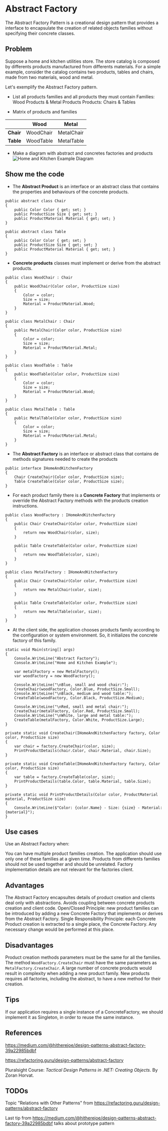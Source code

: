 # Abstract Factory

The Abstract Factory Pattern is a creational design pattern that provides a interface to encapsulate the creation of related objects  families without specifying their concrete classes.

## Problem

Suppose a home and kitchen utilities store. The store catalog is composed by differents products manufactured from differents materials. For a simple example, consider the catalog contains two products, tables and chairs, made from two materials, wood and metal.

Let's exemplify the Abstract Factory pattern.

- List all products families and all products they must contain
Families: Wood Products & Metal Products
Products: Chairs & Tables

 -  Matrix of products and families

|       			| Wood      		| Metal      	|
|-------			|-----------		|------------	|
| **Chair** 	| WoodChair 	| MetalChair 	|
| **Table** 	| WoodTable 	| MetalTable 	|

 - Make a diagram with abstract and concretes factories and products
![Home and Kitchen Example Diagram ](Images/HomeAndKitchenExample.jpg)


## Show me the code

- The **Abstract Product** is an interface or an abstract class that contains the properties and behaviours of the concrete products.

```
public abstract class Chair
{
    public Color Color { get; set; }
    public ProductSize Size { get; set; }
    public ProductMaterial Material { get; set; }
}
```
```
public abstract class Table
{
    public Color Color { get; set; }
    public ProductSize Size { get; set; }
    public ProductMaterial Material { get; set; }
}
```

- **Concrete products** classes must implement or derive from the abstract products.

```
public class WoodChair : Chair
{
    public WoodChair(Color color, ProductSize size)
    {
        Color = color;
        Size = size;
        Material = ProductMaterial.Wood;
    }
}

public class MetalChair : Chair
{
    public MetalChair(Color color, ProductSize size)
    {
        Color = color;
        Size = size;
        Material = ProductMaterial.Metal;
    }
}
```
```
public class WoodTable : Table
{
    public WoodTable(Color color, ProductSize size)
    {
        Color = color;
        Size = size;
        Material = ProductMaterial.Wood;
    }
}

public class MetalTable : Table
{
    public MetalTable(Color color, ProductSize size)
    {
        Color = color;
        Size = size;
        Material = ProductMaterial.Metal;
    }
}
```

- The **Abstract Factory** is an interface or abstract class that contains de methods signatures needed to create the products

```
public interface IHomeAndKitchenFactory
{
    Chair CreateChair(Color color, ProductSize size);
    Table CreateTable(Color color, ProductSize size);
}
```

- For each product family there is a **Concrete Factory** that implements or override the Abstract Factory methods with the products creation instructions.

```
public class WoodFactory : IHomeAndKitchenFactory
{
    public Chair CreateChair(Color color, ProductSize size)
    {
        return new WoodChair(color, size);
    }

    public Table CreateTable(Color color, ProductSize size)
    {
        return new WoodTable(color, size);
    }
}
```
```
public class MetalFactory : IHomeAndKitchenFactory
{
    public Chair CreateChair(Color color, ProductSize size)
    {
        return new MetalChair(color, size);
    }

    public Table CreateTable(Color color, ProductSize size)
    {
        return new MetalTable(color, size);
    }
}
```

- At the client side, the application chooses products family according to the configuration or system environment. So, it initializes the concrete factory of this family.

```
static void Main(string[] args)
{
    Console.WriteLine("Abstract Factory");
    Console.WriteLine("Home and Kitchen Example");

    var metalFactory = new MetalFactory();
    var woodFactory = new WoodFactory();

    Console.WriteLine("\nBlue, small and wood chair:");
    CreateChair(woodFactory, Color.Blue, ProductSize.Small);
    Console.WriteLine("\nBlack, medium and wood table:");
    CreateTable(woodFactory, Color.Black, ProductSize.Medium);

    Console.WriteLine("\nRed, small and metal chair:");
    CreateChair(metalFactory, Color.Red, ProductSize.Small);
    Console.WriteLine("\nWhite, large and metal table:");
    CreateTable(metalFactory, Color.White, ProductSize.Large);
}

private static void CreateChair(IHomeAndKitchenFactory factory, Color color, ProductSize size)
{
    var chair = factory.CreateChair(color, size);
    PrintProductDetails(chair.Color, chair.Material, chair.Size);
}

private static void CreateTable(IHomeAndKitchenFactory factory, Color color, ProductSize size)
{
    var table = factory.CreateTable(color, size);
    PrintProductDetails(table.Color, table.Material, table.Size);
}

private static void PrintProductDetails(Color color, ProductMaterial material, ProductSize size)
{
    Console.WriteLine($"Color: {color.Name} - Size: {size} - Material: {material}");
}
```

## Use cases

Use an Abstract Factory when:

You can have multiple product families creation.
The application should use only one of these families at a given time.
Products from differents families should not be used together and should be unrelated.
Factory implementation details are not relevant for the factories client.

## Advantages

The Abstract Factory encapsultes details of product creation and clients deal only with abstractions.
Avoids coupling between concrete products creation and client code.
Open/Closed Principle: new product families can be introduced by adding a new Concrete Factory that implements or derives from the Abstract Factory.
Single Responsibility Principle: each Concrete Product creation is extracted to a single place, the Concrete Factory. Any necessary change would be performed at this place.

## Disadvantages

Product creation methods parameters must be the same for all the families. The method `WoodFactory.CreateChair` must have the same parameters as `MetalFactory.CreateChair`.
A large number of concrete products would result in complexity when adding a new product family.
New products requires all factories, including the abstract, to have a new method for their creation.

## Tips
If our application requires a single instance of a ConcreteFactory, we should implement it as Singleton, in order to reuse the same instance.

## References

https://medium.com/@hitherejoe/design-patterns-abstract-factory-39a22985bdbf

https://refactoring.guru/design-patterns/abstract-factory

Pluralsight Course: *Tactical Design Patterns in .NET: Creating Objects*. By Zoran Horvat.

## TODOs

Topic "Relations with Other Patterns" from https://refactoring.guru/design-patterns/abstract-factory

Last tip from https://medium.com/@hitherejoe/design-patterns-abstract-factory-39a22985bdbf talks about prototype pattern
